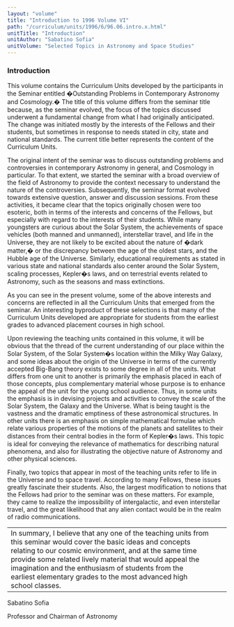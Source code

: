 ```yaml
---
layout: "volume"
title: "Introduction to 1996 Volume VI"
path: "/curriculum/units/1996/6/96.06.intro.x.html"
unitTitle: "Introduction"
unitAuthor: "Sabatino Sofia"
unitVolume: "Selected Topics in Astronomy and Space Studies"
---
```

<body>
<h3>
  Introduction
 </h3>
 This volume contains the Curriculum Units developed by the participants in the Seminar entitled �Outstanding Problems in Contemporary Astronomy and Cosmology.� The title of this volume differs from the seminar title because, as the seminar evolved, the focus of the topics discussed underwent a fundamental change from what I had originally anticipated. The change was initiated mostly by the interests of the Fellows and their students, but sometimes in response to needs stated in city, state and national standards. The current title better represents the content of the Curriculum Units.
 <p>
  The original intent of the seminar was to discuss outstanding problems and controversies in contemporary Astronomy in general, and Cosmology in particular. To that extent, we started the seminar with a broad overview of the field of Astronomy to provide the context necessary to understand the nature of the controversies. Subsequently, the seminar format evolved towards extensive question, answer and discussion sessions. From these activities, it became clear that the topics originally chosen were too esoteric, both in terms of the interests and concerns of the Fellows, but especially with regard to the interests of their students. While many youngsters are curious about the Solar System, the achievements of space vehicles (both manned and unmanned), interstellar travel, and life in the Universe, they are not likely to be excited about the nature of �dark matter,� or the discrepancy between the age of the oldest stars, and the Hubble age of the Universe. Similarly, educational requirements as stated in various state and national standards also center around the Solar System, scaling processes, Kepler�s laws, and on terrestrial events related to Astronomy, such as the seasons and mass extinctions.
 </p>
 <p>
  As you can see in the present volume, some of the above interests and concerns are reflected in all the Curriculum Units that emerged from the seminar. An interesting byproduct of these selections is that many of the Curriculum Units developed are appropriate for students from the earliest grades to advanced placement courses in high school.
 </p>
 <p>
  Upon reviewing the teaching units contained in this volume, it will be obvious that the thread of the current understanding of our place within the Solar System, of the Solar System�s location within the Milky Way Galaxy, and some ideas about the origin of the Universe in terms of the currently accepted Big-Bang theory exists to some degree in all of the units. What differs from one unit to another is primarily the emphasis placed in each of those concepts, plus complementary material whose purpose is to enhance the appeal of the unit for the young school audience. Thus, in some units the emphasis is in devising projects and activities to convey the scale of the Solar System, the Galaxy and the Universe. What is being taught is the vastness and the dramatic emptiness of these astronomical structures. In other units there is an emphasis on simple mathematical formulae which relate various properties of the motions of the planets and satellites to their distances from their central bodies in the form of Kepler�s laws. This topic is ideal for conveying the relevance of mathematics for describing natural phenomena, and also for illustrating the objective nature of Astronomy and other physical sciences.
 </p>
 <p>
  Finally, two topics that appear in most of the teaching units refer to life in the Universe and to space travel. According to many Fellows, these issues greatly fascinate their students. Also, the largest modification to notions that the Fellows had prior to the seminar was on these matters. For example, they came to realize the impossibility of intergalactic, and even interstellar travel, and the great likelihood that any alien contact would be in the realm of radio communications.
 </p>
<table border="0">
  <tr>
   <td>
    In summary, I believe that any one of the teaching units from this seminar would cover the basic ideas and concepts relating to our cosmic environment, and at the same time provide some related lively material that would appeal the imagination and the enthusiasm of students from the earliest elementary grades to the most advanced high school classes.
   </td>
   <td>
   </td>
   <td>
   </td>
  </tr>
 </table>
 <p>
  Sabatino Sofia
 </p>
 <p>
  Professor and Chairman of Astronomy
 </p>

</body>